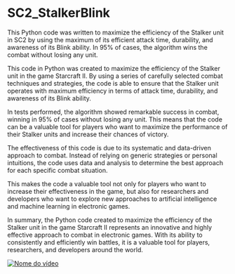 # SC2_StalkerBlink

This Python code was written to maximize the efficiency of the Stalker unit in SC2 by using the maximum of its efficient attack time, durability, and awareness of its Blink ability. In 95% of cases, the algorithm wins the combat without losing any unit.

This code in Python was created to maximize the efficiency of the Stalker unit in the game Starcraft II. By using a series of carefully selected combat techniques and strategies, the code is able to ensure that the Stalker unit operates with maximum efficiency in terms of attack time, durability, and awareness of its Blink ability.

In tests performed, the algorithm showed remarkable success in combat, winning in 95% of cases without losing any unit. This means that the code can be a valuable tool for players who want to maximize the performance of their Stalker units and increase their chances of victory.

The effectiveness of this code is due to its systematic and data-driven approach to combat. Instead of relying on generic strategies or personal intuitions, the code uses data and analysis to determine the best approach for each specific combat situation.

This makes the code a valuable tool not only for players who want to increase their effectiveness in the game, but also for researchers and developers who want to explore new approaches to artificial intelligence and machine learning in electronic games.

In summary, the Python code created to maximize the efficiency of the Stalker unit in the game Starcraft II represents an innovative and highly effective approach to combat in electronic games. With its ability to consistently and efficiently win battles, it is a valuable tool for players, researchers, and developers around the world.

[![Nome do vídeo](https://i.ytimg.com/vi/oPtMWcs1Pic/maxresdefault.jpg)]([LINK_DO_VIDEO](https://www.youtube.com/embed/oPtMWcs1Pic))

